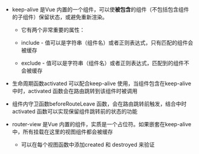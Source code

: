 - keep-alive 是Vue 内置的一个组件，可以使**被包含**的组件（不包括包含组件的子组件）保留状态，或避免重新渲染。

    - 它有两个非常重要的属性：

    - include - 值可以是字符串（组件名）或者正则表达式，只有匹配的组件会被缓存

    - exclude - 值可以是字符串（组件名）或者正则表达式，匹配到的组件不会被缓存

- 生命周期函数activated 可以配合keep-alive 使用，当组件包含在keep-alive 中时，activated 函数会在路由跳转到该组件时被调用

- 组件内守卫函数beforeRouteLeave 函数，会在路由跳转前触发，结合中时activated 函数可以实现保留组件跳转前的状态的功能 

- router-view 是Vue 内置的组件，实质是一个占位符。如果嵌套在keep-alive 中，所有挂载在这里的视图组件都会被缓存

    - 可以在每个视图函数中添加created 和 destroyed 来验证 
